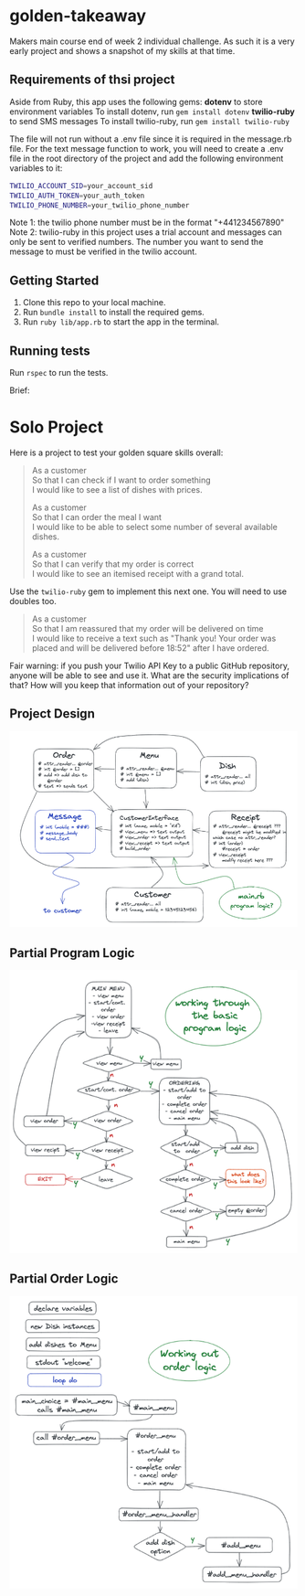 # golden-takeaway

Makers main course end of week 2 individual challenge. As such it is a very early project and shows a snapshot of my skills at that time.

## Requirements of thsi project

Aside from Ruby, this app uses the following gems:
**dotenv** to store environment variables
To install dotenv, run `gem install dotenv`
**twilio-ruby** to send SMS messages
To install twilio-ruby, run `gem install twilio-ruby`

The file will not run without a .env file since it is required in the message.rb file. 
For the text message function to work, you will need to create a .env file in the root directory of the project and add the following environment variables to it:
```bash
TWILIO_ACCOUNT_SID=your_account_sid
TWILIO_AUTH_TOKEN=your_auth_token
TWILIO_PHONE_NUMBER=your_twilio_phone_number
```
Note 1: the twilio phone number must be in the format "+441234567890"
Note 2: twilio-ruby in this project uses a trial account and messages can only be sent to verified numbers. The number you want to send the message to must be verified in the twilio account.

## Getting Started

1. Clone this repo to your local machine.
2. Run `bundle install` to install the required gems.
3. Run `ruby lib/app.rb` to start the app in the terminal.

## Running tests

Run `rspec` to run the tests.

Brief:

# Solo Project

Here is a project to test your golden square skills overall:

> As a customer  
> So that I can check if I want to order something  
> I would like to see a list of dishes with prices.
> 
> As a customer  
> So that I can order the meal I want  
> I would like to be able to select some number of several available dishes.
> 
> As a customer  
> So that I can verify that my order is correct  
> I would like to see an itemised receipt with a grand total.

Use the `twilio-ruby` gem to implement this next one. You will need to use
doubles too.

> As a customer  
> So that I am reassured that my order will be delivered on time  
> I would like to receive a text such as "Thank you! Your order was placed and
> will be delivered before 18:52" after I have ordered.

Fair warning: if you push your Twilio API Key to a public GitHub repository,
anyone will be able to see and use it. What are the security implications of
that? How will you keep that information out of your repository?

## Project Design

![Project design](images/takeaway_design_mk7.png)

## Partial Program Logic

![Alt text](images/partial_program_logic.png)

## Partial Order Logic

![Alt text](images/partial_order_logic.png)
